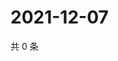 # 2021-12-07

共 0 条

<!-- BEGIN WEIBO -->
<!-- 最后更新时间 Tue Dec 07 2021 15:15:09 GMT+0800 (China Standard Time) -->

<!-- END WEIBO -->
